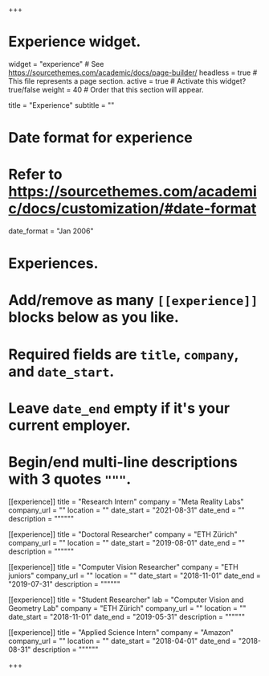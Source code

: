 +++
# Experience widget.
widget = "experience"  # See https://sourcethemes.com/academic/docs/page-builder/
headless = true  # This file represents a page section.
active = true  # Activate this widget? true/false
weight = 40  # Order that this section will appear.

title = "Experience"
subtitle = ""

# Date format for experience
#   Refer to https://sourcethemes.com/academic/docs/customization/#date-format
date_format = "Jan 2006"

# Experiences.
#   Add/remove as many `[[experience]]` blocks below as you like.
#   Required fields are `title`, `company`, and `date_start`.
#   Leave `date_end` empty if it's your current employer.
#   Begin/end multi-line descriptions with 3 quotes `"""`.
[[experience]]
  title = "Research Intern"
  company = "Meta Reality Labs"
  company_url = ""
  location = ""
  date_start = "2021-08-31"
  date_end = ""
  description = """"""

[[experience]]
  title = "Doctoral Researcher"
  company = "ETH Zürich"
  company_url = ""
  location = ""
  date_start = "2019-08-01"
  date_end = ""
  description = """"""

[[experience]]
  title = "Computer Vision Researcher"
  company = "ETH juniors"
  company_url = ""
  location = ""
  date_start = "2018-11-01"
  date_end = "2019-07-31"
  description = """"""

[[experience]]
  title = "Student Researcher"
  lab = "Computer Vision and Geometry Lab"
  company = "ETH Zürich"
  company_url = ""
  location = ""
  date_start = "2018-11-01"
  date_end = "2019-05-31"
  description = """"""

[[experience]]
  title = "Applied Science Intern"
  company = "Amazon"
  company_url = ""
  location = ""
  date_start = "2018-04-01"
  date_end = "2018-08-31"
  description = """"""

+++
